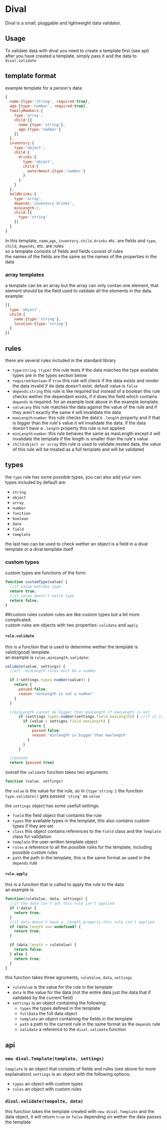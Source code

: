 # Dival
Dival is a small, pluggable and lightweight data validator.

## Usage
To validate data with dival you need to create a template first (see api)  
after you have created a template, simply pass it and the data to `dival.validate`

## template format
example template for a person's data:  
```js
{
  name:{type:'string', required:true},
  age:{type:'number', required:true},
  familyMembers:{
    type:'array',
    child:[{
      name:{type:'string'},
      age:{type:'number'}
    }]
  },
  inventory:{
    type:'object',
    child:{
      drinks:{
        type:'object',
        child:{
          waterAmout:{type:'number'}
        }
      }
    }
  },
  heldDrinks:{
    type:'array',
    depends:'inventory.drinks',
    minLength:2,
    child:[{
      type:'string'
    }]
  }
}
```
In this template, `name`,`age`, `inventory.child.drinks` etc. are fields and `type`, `child`, `depends`, etc. are rules  
so a template consists of fields and fields consist of rules  
the names of the fields are the same as the names of the properties in the data

### array templates
a template can be an array but the array can only contan one element, that element should be the field used to validate all the elements in the data.  
example:
```js
[{
  type:'object',
  child:{
    name:{type:'string'},
    location:{type:'string'}
  }
}]
```

## rules
there are several rules included in the standard library
- `type`:`string (type)` this rule tests if the data matches the type available types are in the types section below
- `required`:`boolean` if `true` this rule will check if the data exists and render the data invalid if de data doesn't exist. default value is `false`
- `depends`:`string` this rule is like required but instead of a boolean this rule checks wether the dependant exists, if it does the field which contains `depends` is required. for an example look above in the example template.
- `value`:`any` this rule matches the data against the value of the rule and if they aren't exactly the same it will invalidate the data
- `maxLength`:`number` this rule checks the data's `.length` property and if that is bigger than the rule's value it wil invalidate the data. if the data doesn't have a `.length` property this rule is not applied
- `minLength`:`number` this rule behaves the same as maxLength except it will invalidate the template if the length is smaller than the rule's value
- `child`:`object or array` this rule is used to validate nested data, the value of this rule will be treated as a full template and will be validated

## types
the `type` rule has some possible types, you can also add your own.  
types included by default are:
- `string`
- `object`
- `array`
- `number`
- `function`
- `boolean`
- `date`
- `field`
- `template`

the last two can be used to check wether an object is a field in a dival template or a dival template itself

### custom types
custom types are functions of the form:
```js
function customType(value) {
  //if value matches type
  return true;
  //if value doesn't match type
  return false;
}
```
##custom rules
custom rules are like custom types but a bit more complicated.  
custom rules are objects with two properties: `validate` and `apply`  
#### `rule.validate`
this is a function that is used to determine wether the template is valid(/good) template.  
an example is `rules.minLength.validate`:
```js
validate(value, settings) {
  //all .minLength rules must be a number

  if (!settings.types.number(value)) {
    return {
      passed:false,
      reason:'minLength is not a number'
    }
  }

  //minLength cannot be bigger than maxLength if maxLength is set
      if (settings.types.number(settings.field.maxLength)) { //if it is set (and a number)
        if (value > settigns.field.maxLength) {
          return {
            passed:false,
            reason:'minlength is bigger than maxlength'
          }
        }
      }

  //passed
  return {passed:true}
```

overall the `validate` function takes two arguments
```js
function (value, settings)
```
the `value` is the value for the rule, so in `{type'string'}` the function `type.validate()` gets passed `'sting'` as `value`

the `settings` object has some usefull settings:
- `field` the field object that containts the rule
- `types` the available types in the template, this also contains custom types if they are set
- `class` this object contains references to the `Field` class and the `Template` class for validation
- `template` the user-written template object
- `rules` a reference to all the possible rules for the template, including possible custom rules
- `path` the path in the template, this is the same format as used in the `depends` rule

#### `rule.apply`
this is a function that is called to apply the rule to the data  
an example is:
```js
function(ruleValue, data, settings) {
  //if the data isn't set this rule isn't applied
  if (!data) {
    return true;
  }
  //if data doesn't have a .length property this rule isn't applied
  if (data.length === undefined) {
    return true;
  }

  if (data.length > ruleValue) {
    return false;
  } else {
    return true;
  }
}
```
this function takes three agruments, `ruleValue`, `data`, `settings`
- `ruleValue` is the value for the rule in the template
- `data` is the value for the data (not the entire data just the data that if validated by the current field)
- `settings` is an object containing the following:
  * `types` the types defined in the template
  * `fullData` the full data object
  * `template` an object containing the fields in the template
  * `path` a path to the current rule in the same format as the `depends` rule
  * `validate` a reference to the `dival.validate` function

## api
### `new dival.Template(template, settings)`
`template` is an object that consists of fields and rules (see above for more explaination)
`settings` is an object with the following options:
- `types` an object with custom types
- `rules` an object with custom rules

### `dival.validate(tempalte, data)`
this function takes the template created with `new dival.Template` and the data object, it will return `true` or `false` depending on wether the data passes the template
